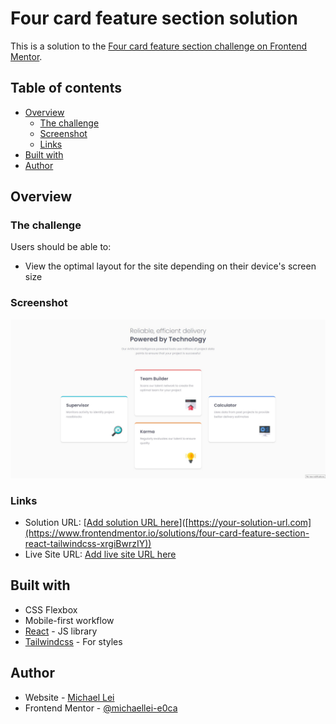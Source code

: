 # Four card feature section solution

This is a solution to the [Four card feature section challenge on Frontend Mentor](https://www.frontendmentor.io/challenges/four-card-feature-section-weK1eFYK).

## Table of contents

- [Overview](#overview)
  - [The challenge](#the-challenge)
  - [Screenshot](#screenshot)
  - [Links](#links)
- [Built with](#built-with)
- [Author](#author)

## Overview

### The challenge

Users should be able to:

- View the optimal layout for the site depending on their device's screen size

### Screenshot

![](/screenshot.jpg)

### Links

- Solution URL: [[Add solution URL here](https://www.frontendmentor.io/solutions/four-card-feature-section-react-tailwindcss-xrgiBwrzIY)]([https://your-solution-url.com](https://www.frontendmentor.io/solutions/four-card-feature-section-react-tailwindcss-xrgiBwrzIY))
- Live Site URL: [Add live site URL here](https://your-live-site-url.com)

## Built with

- CSS Flexbox
- Mobile-first workflow
- [React](https://reactjs.org/) - JS library
- [Tailwindcss](https://tailwindcss.com/) - For styles

## Author

- Website - [Michael Lei](https://michaeleii.github.io/)
- Frontend Mentor - [@michaellei-e0ca](https://www.frontendmentor.io/profile/michaellei-e0ca)
